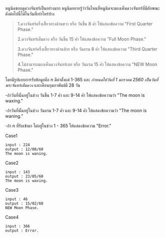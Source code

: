 หนูนิดชอบดูดวงจันทร์เป็นอย่างมาก หนูนิดอยากรู้ว่าวันไหนที่หนูนิดจะมองเห็นดวงจันทร์ที่มีลักษณะดังต่อไปนี้ได้ในวันที่เท่าไหร่บ้าง

>1.ดวงจันทร์ครึ่งเสี้ยวทางด้านขวา หรือ วันขึ้น 8 ค่ำ ให้แสดงข้อความ "First Quarter Phase."
>
>2.ดวงจันทร์เต็มดวง หรือ วันขึ้น 15 ค่ำ ให้แสดงข้อความ "Full Moon Phase."
>
>3.ดวงจันทร์ครึ่งเสี้ยวทางด้านซ้าย หรือ วันแรม 8 ค่ำ ให้แสดงข้อความ "Third Quarter Phase."
>
>4.ไม่สามารถมองเห็นดวงจันทร์เบย หรือ วันแรม 15 ค่ำ ให้แสดงข้อความ "NEW Moon Phase."
  
โดยมีรูปแบบการรับข้อมูลคือ n มีค่าตั้งแต่ 1-365 และ *กำหนดให้วันที่ 1 มกราคม 2560 เป็นวันที่พระจันทร์เต็มดวง* และเดือนกุมภาพันธ์มี 28 วัน

-ถ้าวันที่นั้นอยู่ในช่วง วันขึ้น 1-7 ค่ำ และ 9-14 ค่ำ ให้แสดงข้อความว่า "The moon is waxing."

-ถ้าวันที่นั้นอยู่ในช่วง วันแรม 1-7 ค่ำ และ 9-14 ค่ำ ให้แสดงข้อความว่า "The moon is waning."

-ถ้า n ที่รับเข้ามา ไม่อยู่ในช่วง 1 - 365 ให้แสดงข้อความ "Error."
          
          
Case1

```
input : 224
output : 12/08/60
The moon is waning.
```

Case2
       
```
input : 143
output : 23/05/60
The moon is waxing.
```

Case3
       
```  
input : 46
output : 15/02/60
NEW Moon Phase.
```      

Case4

```       
input : 366
output : Error.
```       
